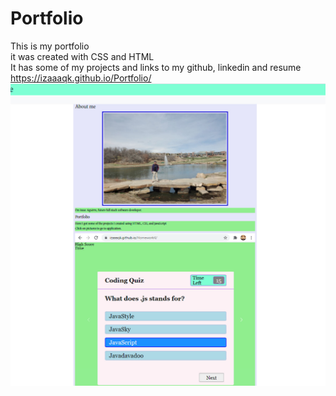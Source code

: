 <h1>Portfolio</h1>

This is my portfolio
<br>it was created with CSS and HTML
<br>It has some of my projects and links to my github, linkedin and resume
<br>
https://izaaaqk.github.io/Portfolio/
<br>![this is how the applooks like](./assets/images/portfolio.jpg)
